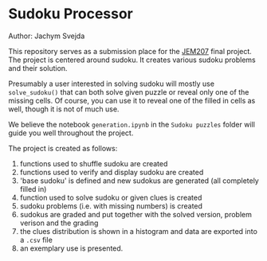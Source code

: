 # Sudoku Processor

Author: Jachym Svejda

This repository serves as a submission place for the [JEM207](https://is.cuni.cz/studium/predmety/index.php?do=predmet&kod=JEM207&skr=2023) final project. The project is centered around sudoku. It creates various sudoku problems and their solution. 

Presumably a user interested in solving sudoku will mostly use `solve_sudoku()` that can both solve given puzzle or reveal only one of the missing cells. Of course, you can use it to reveal one of the filled in cells as well, though it is not of much use.

We believe the notebook `generation.ipynb` in the `Sudoku puzzles` folder will guide you well throughout the project.

The project is created as follows:

1. functions used to shuffle sudoku are created
2. functions used to verify and display sudoku are created
3. 'base sudoku' is defined and new sudokus are generated (all completely filled in)
4. function used to solve sudoku or given clues is created
5. sudoku problems (i.e. with missing numbers) is created
6. sudokus are graded and put together with the solved version, problem verison and the grading
7. the clues distribution is shown in a histogram and data are exported into a `.csv` file 
8. an exemplary use is presented.
